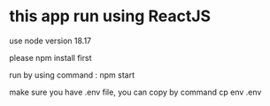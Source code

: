 # this app run using ReactJS

use node version 18.17

please npm install first

run by using command : npm start

make sure you have .env file, you can copy by command cp env .env